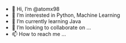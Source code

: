 - 👋 Hi, I’m @atomx98
- 👀 I’m interested in Python, Machine Learning
- 🌱 I’m currently learning Java
- 💞️ I’m looking to collaborate on ...
- 📫 How to reach me ...

<!---
atomx98/atomx98 is a ✨ special ✨ repository because its `README.md` (this file) appears on your GitHub profile.
You can click the Preview link to take a look at your changes.
--->
